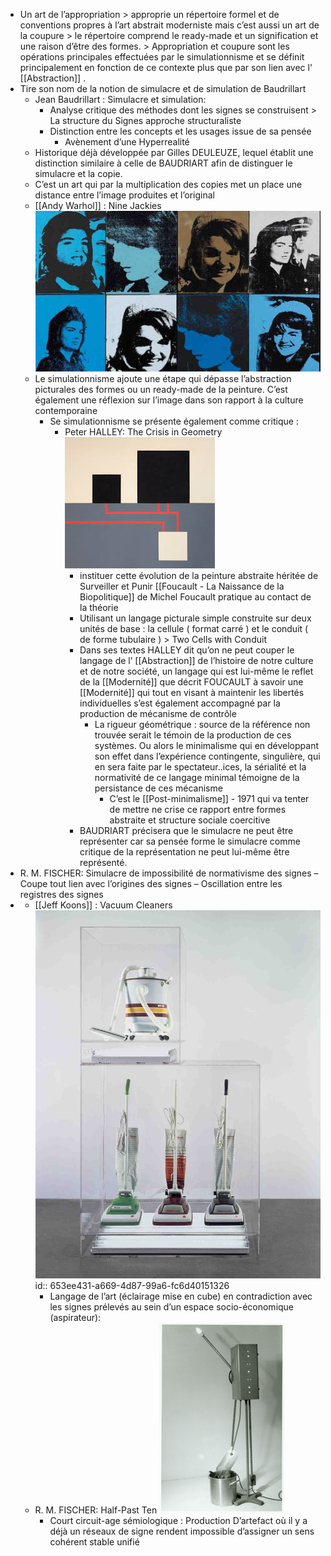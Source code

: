 - Un art de l’appropriation > approprie un répertoire formel et de conventions propres à l’art abstrait moderniste mais c’est aussi un art de la coupure > le répertoire comprend le ready-made et un signification et une raison d’être des formes. > Appropriation et coupure sont les opérations principales effectuées par le simulationnisme et se définit principalement en fonction de ce contexte plus que par son lien avec l' [[Abstraction]] .
- Tire son nom de la notion de simulacre et de simulation de Baudrillart
	- Jean Baudrillart : Simulacre et simulation:
		- Analyse critique des méthodes dont les signes se construisent > La structure du Signes approche structuraliste
		- Distinction entre les concepts et les usages issue de sa pensée
			- Avènement d’une Hyperrealité
	- Historique déjà développée par Gilles DEULEUZE, lequel établit une distinction similaire à celle de BAUDRIART  afin de distinguer le simulacre et la copie.
	- C’est un art qui par la multiplication des copies met un place une distance entre l’image produites et l’original
	- [[Andy Warhol]] : Nine Jackies ![image.png](../assets/image_1698533715100_0.png)
	- Le simulationnisme ajoute une étape qui dépasse l’abstraction picturales des formes ou un ready-made de la peinture. C’est également une réflexion sur l’image dans son rapport à la culture contemporaine
		- Se simulationnisme se présente également comme critique :
			- Peter HALLEY: The Crisis in Geometry ![image.png](../assets/image_1698533704060_0.png)
				- instituer cette évolution de la peinture abstraite héritée de Surveiller et Punir [[Foucault - La Naissance de la Biopolitique]] de Michel Foucault pratique au contact de la théorie
				- Utilisant un langage picturale simple  construite sur deux unités de base : la cellule ( format carré ) et le conduit ( de forme tubulaire ) > Two Cells with Conduit
				- Dans ses textes HALLEY dit qu’on ne peut couper le langage de l’ [[Abstraction]] de l’histoire de notre culture et de notre société, un langage  qui est lui-même le reflet de la [[Modernité]] que décrit FOUCAULT à savoir une [[Modernité]] qui tout en visant à maintenir les libertés individuelles s’est également accompagné par la production de mécanisme de contrôle
					- La rigueur géométrique : source de la référence non trouvée serait le témoin de la production de ces systèmes. Ou alors le minimalisme qui en développant son effet dans l’expérience contingente, singulière, qui en sera faite par le spectateur..ices, la sérialité et la normativité de ce langage minimal témoigne de la persistance de ces mécanisme
						- C’est le [[Post-minimalisme]] - 1971 qui va tenter de mettre ne crise ce rapport entre formes abstraite et structure sociale coercitive
				- BAUDRIART précisera que le simulacre ne peut être représenter car sa pensée forme le simulacre comme critique de la représentation ne peut lui-même être représenté.
- R. M. FISCHER: Simulacre de impossibilité de normativisme des signes – Coupe tout lien avec l’origines des signes – Oscillation entre les registres des signes
-
	- [[Jeff Koons]] : Vacuum Cleaners ![image.png](../assets/image_1698533686299_0.png)
	  id:: 653ee431-a669-4d87-99a6-fc6d40151326
		- Langage de l’art (éclairage mise en cube) en contradiction avec les signes prélevés au sein d’un espace socio-économique (aspirateur):
	- R. M. FISCHER: Half-Past Ten ![image.png](../assets/image_1698533679711_0.png)
		- Court circuit-age sémiologique : Production D’artefact où il y a déjà un réseaux de signe rendent impossible d’assigner un sens cohérent stable unifié
